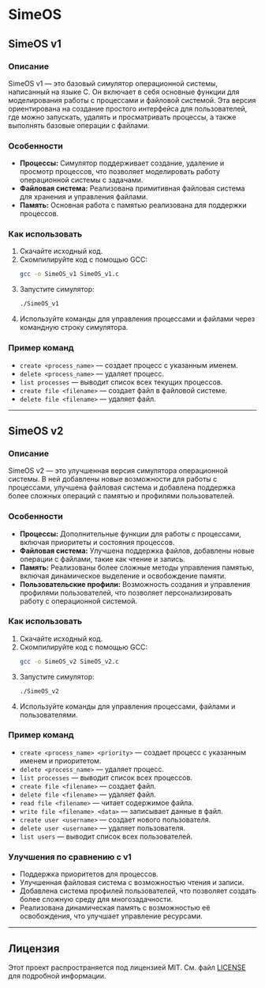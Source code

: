 # SimeOS

## SimeOS v1

### Описание

SimeOS v1 — это базовый симулятор операционной системы, написанный на языке C. Он включает в себя основные функции для моделирования работы с процессами и файловой системой. Эта версия ориентирована на создание простого интерфейса для пользователей, где можно запускать, удалять и просматривать процессы, а также выполнять базовые операции с файлами.

### Особенности

- **Процессы:** Симулятор поддерживает создание, удаление и просмотр процессов, что позволяет моделировать работу операционной системы с задачами.
- **Файловая система:** Реализована примитивная файловая система для хранения и управления файлами.
- **Память:** Основная работа с памятью реализована для поддержки процессов.

### Как использовать

1. Скачайте исходный код.
2. Скомпилируйте код с помощью GCC:
    ```bash
    gcc -o SimeOS_v1 SimeOS_v1.c
    ```
3. Запустите симулятор:
    ```bash
    ./SimeOS_v1
    ```
4. Используйте команды для управления процессами и файлами через командную строку симулятора.

### Пример команд

- `create <process_name>` — создает процесс с указанным именем.
- `delete <process_name>` — удаляет процесс.
- `list processes` — выводит список всех текущих процессов.
- `create file <filename>` — создает файл в файловой системе.
- `delete file <filename>` — удаляет файл.

---

## SimeOS v2

### Описание

SimeOS v2 — это улучшенная версия симулятора операционной системы. В ней добавлены новые возможности для работы с процессами, улучшена файловая система и добавлена поддержка более сложных операций с памятью и профилями пользователей.

### Особенности

- **Процессы:** Дополнительные функции для работы с процессами, включая приоритеты и состояния процессов.
- **Файловая система:** Улучшена поддержка файлов, добавлены новые операции с файлами, такие как чтение и запись.
- **Память:** Реализованы более сложные методы управления памятью, включая динамическое выделение и освобождение памяти.
- **Пользовательские профили:** Возможность создания и управления профилями пользователей, что позволяет персонализировать работу с операционной системой.

### Как использовать

1. Скачайте исходный код.
2. Скомпилируйте код с помощью GCC:
    ```bash
    gcc -o SimeOS_v2 SimeOS_v2.c
    ```
3. Запустите симулятор:
    ```bash
    ./SimeOS_v2
    ```
4. Используйте команды для управления процессами, файлами и пользователями.

### Пример команд

- `create <process_name> <priority>` — создает процесс с указанным именем и приоритетом.
- `delete <process_name>` — удаляет процесс.
- `list processes` — выводит список всех процессов.
- `create file <filename>` — создает файл.
- `delete file <filename>` — удаляет файл.
- `read file <filename>` — читает содержимое файла.
- `write file <filename> <data>` — записывает данные в файл.
- `create user <username>` — создает нового пользователя.
- `delete user <username>` — удаляет пользователя.
- `list users` — выводит список всех пользователей.

### Улучшения по сравнению с v1

- Поддержка приоритетов для процессов.
- Улучшенная файловая система с возможностью чтения и записи.
- Добавлена система профилей пользователей, что позволяет создать более сложную среду для многозадачности.
- Реализована динамическая память с возможностью её освобождения, что улучшает управление ресурсами.

---

## Лицензия

Этот проект распространяется под лицензией MIT. См. файл [LICENSE](LICENSE) для подробной информации.
